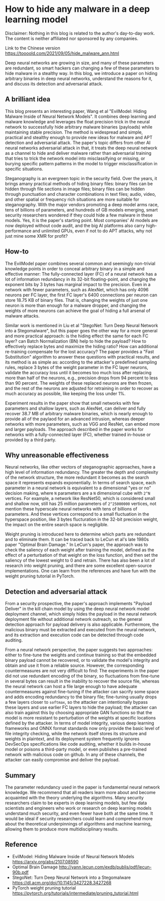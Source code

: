 # How to hide any malware in a deep learning model

Disclaimer: Nothing in this blog is related to the author's day-to-day work. The content is neither affiliated nor sponsored by any companies.

Link to the Chinese version <https://toooold.com/2021/09/05/hide_malware_ann.html>

Deep neural networks are growing in size, and many of these parameters are redundant, so smart hackers can changing a few of these parameters to hide malware in a stealthy way. In this blog, we introduce a paper on hiding arbitrary binaries in deep neural networks, understand the reasons for it, and discuss its detection and adversarial attack.
 
## A brilliant idea

This blog presents an interesting paper, Wang et al "EvilModel: Hiding Malware Inside of Neural Network Models". It combines deep learning and malware knowledge and leverages the float precision trick in the neural network to successfully hide arbitrary malware binaries (payloads) while maintaining stable precision. The method is widespread and simple, practical and stealthy enough to provide new ideas for malware and APT detection and adversarial attack. The paper's topic differs from other AI neural networks adversarial attack in that, it treats the deep neural network as a channel to hide and deliver malware rather than adversarial training that tries to trick the network model into misclassifying or missing, or burying specific pattern patterns in the model to trigger misclassification in specific situations.

Steganography is an evergreen topic in the security field. Over the years, it brings amany practical methods of hiding binary files: binary files can be hidden through file sections in image files; binary files can be hidden through punctuation and character combinations in text files; audio, video, and other spatial or frequency rich situations are more suitable for steganography. With the major vendors promoting a deep model arms race, tens of billions of parameters, and hundreds of GB models emerging, smart security researchers wondered if they could hide a few malware in these models. Yes, it is the paper's starting point. Most companies' AI models are now deployed without code audit, and the big AI platforms also carry high-performance and unlimited GPUs, even if not to do APT attacks, why not just mine some XMR for profit?

## How-to

The EvilModel paper combines several common and seemingly non-trivial knowledge points in order to conceal arbitrary binary in a simple and effective manner: The fully-connected layer (FC) of a neural network has a lot of information redundancy in its 32-bit floating-point, and changing the exponent bits by 3 bytes has marginal impact to the precision. Even in a network with fewer parameters, such as AlexNet, which has only 4096 neurons per FC layer, the first FC layer's 6400 connections per neuron can store 18.75 KB of binary files. That is, changing the weights of just one neuron is more than enough for a malware dropper, and changing the weights of more neurons can achieve the goal of hiding a full arsenal of malware attacks.

Similar work is mentioned in Liu et al "StegoNet: Turn Deep Neural Network into a Stegomalware", but this paper goes the other way for a more general and more practical approach: is the hiding effect the same for each FC layer? can Batch Normalization (BN) help to hide the payload? How to effectively replace bytes and maximize the hiding ratio? How can additional re-training compensate for the lost accuracy? The paper provides a "Fast Substitution" algorithm to answer these questions with practical results, and its method is as simple as: according to the attacker's predefined sampling rules, replace 3 bytes of the weight parameter in the FC layer neurons, validate the accuracy loss until it becomes too much loss after replacing more than half of the neurons, e.g., precision drops from 94 percent to less than 90 percent. The weights of these replaced neurons are then frozen, and the rest of the neurons are adjusted for retraining in order to recover as much accuracy as possible, like keeping the loss under 1%.

Experiment results in the paper show that small networks with few parameters and shallow layers, such as AlexNet, can deliver and fully recover 38.7 MB of arbitrary malware binaries, which is nearly enough to provide all of the paylaod for an advanced intrusion, whereas deeper networks with more parameters, such as VGG and ResNet, can embed more and larger payloads. The approach described in the paper works for networks with a fully-connected layer (FC), whether trained in-house or provided by a third party.

## Why unreasonable effectiveness

Neural networks, like other vectors of steganographic approaches, have a high level of information redundancy. The greater the depth and complexity of the network structure, the more redundant it becomes as the search space it represents expands exponentially. In terms of search space, each parameter in a neural network is equivalent to a dimensional "yes or no" decision making, where `N` parameters are a `N` dimensional cube with `2^N` vertices. For example, a network like ResNet50, which is considered small and shallow now, still has 25 million parameters of `2^25000000` vertices, not mention these hyperscale neural networks with tens of billions of parameters. And these vertices correspond to a small fluctuation in the hyperspace position, like 3 bytes flucturation in the 32-bit precision weight, the impact on the entire search space is negligible.

Weight pruning is introduced here to determine which parts are redundant and to eliminate them. It can be traced back to LeCun et al's late 1980s paper "Optimal Brain Damage." In LeCun's paper, the approach was to check the saliency of each weight after training the model, defined as the effect of a perturbation of that weight on the loss function, and then set the saliency of the lowest weight to 0 and retrain. There has also been a lot of research into weight pruning, and there are some excellent open-source implementations. One can learn from the references and have fun with the weight pruning tutorial in PyTorch.

## Detection and adversarial attack

From a security prospective, the paper's approach implements "Payload Deliver" in the kill chain model by using the deep neural network model deployment channel, which simply hides the payload in the neural network deployment file without additional network outreach, so the general detection approach for payload delivery is also applicable. Furthermore, the malicious binary must be extracted and executed from the neural network, and its extraction and execution code can be detected through code auditing.

From a neural network perspective, the paper suggests two approaches: either to fine-tune the weights and continue training so that the embedded binary payload cannot be recovered, or to validate the model's integrity and obtain and use it from a reliable source. However, the corresponding countermeasures are not very difficult to find: The experiments in the paper did not use redundant encoding of the binary, so fluctuations from fine-tune in several bytes can result in the inability to recover the source file, whereas the neural network can host a file large enough to have adequate countermeasures against fine-tuning if the attacker can sacrify some space and adds encoding redundancy to the binary file; fine-tuning usually drops a few layers closer to `softmax`, so the attacker can intentionally bypass these layers and use earlier FC layers to hide the payload; the attacker can also train against this by choosing appropriate GAN functions so that the model is more resistant to perturbation of the weights at specific locations defined by the attacker. In terms of model integrity, various deep learning frameworks and ONNX format standards now only provide the basic level of file integrity checking, while the network itself stores its structure and weights in plaintext, and its deployment system frequently ignores DevSecOps specifications like code auditing, whether it builds in-house model or poisons a third-party model, or even publishes a pre-trained network with malicious code on github. In any of these channels, the attacker can easily compromise and deliver the payload.

## Summary

The parameter redundancy used in the paper is fundamental neural network knowledge. We recommend that all readers learn more about and become acquainted with the theory underlying the algorithms. Many security researchers claim to be experts in deep learning models, but few data scientists and engineers who work or research on deep learning models understand much security, and even fewer have both at the same time. It would be ideal if security researchers could learn and comprehend more about the theoretical underpinnings of algorithms and machine learning, allowing them to produce more multidisciplinary results.

## Reference

* EvilModel: Hiding Malware Inside of Neural Network Models <https://arxiv.org/abs/2107.08590>
* Optimal Brain Damage <http://yann.lecun.com/exdb/publis/pdf/lecun-90b.pdf>
* StegoNet: Turn Deep Neural Network into a Stegomalware <https://dl.acm.org/doi/10.1145/3427228.3427268>
* PyTorch weight pruning tutorial <https://pytorch.org/tutorials/intermediate/pruning_tutorial.html>